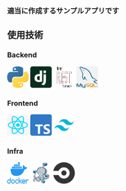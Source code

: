 ### 適当に作成するサンプルアプリです

## 使用技術

### Backend
<img src="./docs/icon/python.jpg" width="50px" height="50px"> 
<img src="./docs/icon/django.png" width="50px" height="50px"> 
<img src="./docs/icon/django-rest-framework.png" width="50px" height="50px"> <img src="./docs/icon/mysql.png" width="50px" height="50px">

### Frontend
<img src="./docs/icon/react.png" width="50px" height="50px">
<img src="./docs/icon/typescript.png" width="50px" height="50px">
<img src="./docs/icon/tailwindcss.png" width="50px" height="50px">

### Infra
<img src="./docs/icon/docker.png" width="50px" height="50px">
<img src="./docs/icon/docker-compose.png" width="50px" height="50px">
<img src="./docs/icon/circleci.png" width="50px" height="50px">